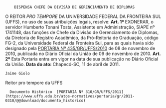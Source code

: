         DISPENSA CHEFE DA DIVISÃO DE GERENCIAMENTO DE DIPLOMAS  

 O REITOR *PRO TEMPORE*  DA UNIVERSIDADE FEDERAL DA FRONTEIRA SUL (UFFS), no uso de suas atribuições legais, resolve:   **Art. 1º**  EXONERAR, o servidor Humberto Tonani Tosta, Assistente em Administração, SIAPE nº 1741148, das funções de Chefe da Divisão de Gerenciamento de Diplomas, da Diretoria de Registro Acadêmico, da Pró-Reitoria de Graduação, código FG-2, da Universidade Federal da Fronteira Sul, para as quais havia sido designado pela [PORTARIA Nº 435/GR/UFFS/2010](https://www.uffs.edu.br/atos-normativos/portaria/gr/2010-0435) de 08 de novembro de 2010, publicada no Diário Oficial da União de 09 de novembro de 2010.   **Art. 2º**  Esta Portaria entra em vigor na data de sua publicação no Diário Oficial da União.      **Data do ato:** Chapecó-SC, 11 de abril de 2011.   
 

    Jaime Giolo    
 Reitor pro tempore da UFFS 

      Documento Histórico  [PORTARIA Nº 310/GR/UFFS/2011](https://www.uffs.edu.br/atos-normativos/portaria/gr/2011-0310/@@download/documento_historico)     
      